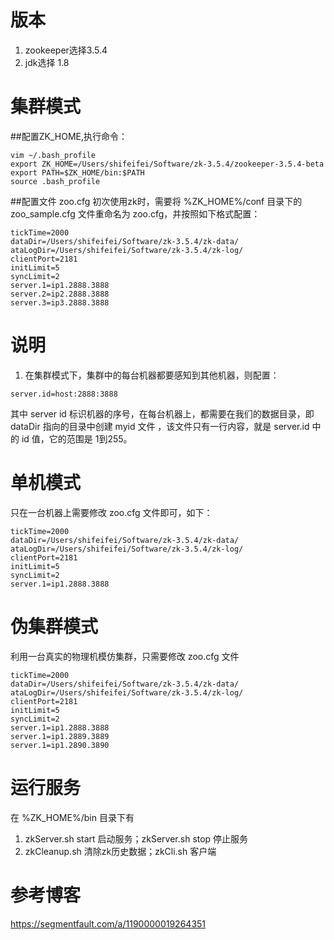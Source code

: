 # 版本
1. zookeeper选择3.5.4
2. jdk选择 1.8

# 集群模式
##配置ZK_HOME,执行命令：
```text
vim ~/.bash_profile
export ZK_HOME=/Users/shifeifei/Software/zk-3.5.4/zookeeper-3.5.4-beta
export PATH=$ZK_HOME/bin:$PATH
source .bash_profile
```

##配置文件 zoo.cfg
初次使用zk时，需要将 %ZK_HOME%/conf 目录下的 zoo_sample.cfg 文件重命名为 zoo.cfg，并按照如下格式配置：
```text
tickTime=2000
dataDir=/Users/shifeifei/Software/zk-3.5.4/zk-data/
ataLogDir=/Users/shifeifei/Software/zk-3.5.4/zk-log/
clientPort=2181
initLimit=5
syncLimit=2
server.1=ip1.2888.3888
server.2=ip2.2888.3888
server.3=ip3.2888.3888
```

# 说明
1. 在集群模式下，集群中的每台机器都要感知到其他机器，则配置：
```text
server.id=host:2888:3888
```
其中 server id 标识机器的序号，在每台机器上，都需要在我们的数据目录，即 dataDir 指向的目录中创建 myid 文件
，该文件只有一行内容，就是 server.id 中的 id 值，它的范围是 1到255。

# 单机模式
只在一台机器上需要修改 zoo.cfg 文件即可，如下：
```text
tickTime=2000
dataDir=/Users/shifeifei/Software/zk-3.5.4/zk-data/
ataLogDir=/Users/shifeifei/Software/zk-3.5.4/zk-log/
clientPort=2181
initLimit=5
syncLimit=2
server.1=ip1.2888.3888
```

# 伪集群模式
利用一台真实的物理机模仿集群，只需要修改 zoo.cfg 文件
```text
tickTime=2000
dataDir=/Users/shifeifei/Software/zk-3.5.4/zk-data/
ataLogDir=/Users/shifeifei/Software/zk-3.5.4/zk-log/
clientPort=2181
initLimit=5
syncLimit=2
server.1=ip1.2888.3888
server.1=ip1.2889.3889
server.1=ip1.2890.3890
```

# 运行服务
在 %ZK_HOME%/bin 目录下有
1. zkServer.sh start 启动服务；zkServer.sh stop 停止服务
2. zkCleanup.sh 清除zk历史数据；zkCli.sh 客户端

# 参考博客
https://segmentfault.com/a/1190000019264351
